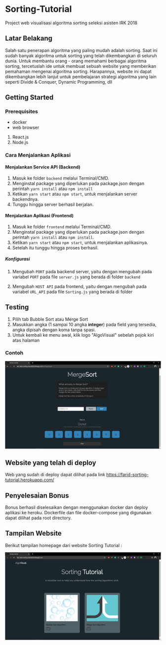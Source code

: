 # Sorting-Tutorial
Project web visualisasi algoritma sorting seleksi asisten IRK 2018

## Latar Belakang
Salah satu penerapan algoritma yang paling mudah adalah sorting. Saat ini sudah banyak algoritma untuk sorting yang telah dikembangkan di seluruh dunia. Untuk membantu orang - orang memahami berbagai algoritma sorting, tercetuslah ide untuk membuat sebuah website yang memberikan pemahaman mengenai algoritma sorting. Harapannya, website ini dapat dikembangkan lebih lanjut untuk pembelajaran strategi algoritma yang lain seperti Divide & Conquer, Dynamic Programming, dll

## Getting Started
### Prerequisites
* docker
* web browser
1. React.js
2. Node.js

### Cara Menjalankan Aplikasi

#### Menjalankan Service API (Backend)

1. Masuk ke folder `backend` melalui Terminal/CMD.
2. Menginstal package yang diperlukan pada package.json dengan perintah `yarn install` atau `npm install`
3. Ketikan `yarn start` atau `npm start`, untuk menjalankan server backendnya.
4. Tunggu hingga server berhasil berjalan.

#### Menjalankan Aplikasi (Frontend)

1. Masuk ke folder `frontend` melalui Terminal/CMD.
2. Menginstal package yang diperlukan pada package.json dengan perintah `yarn install` atau `npm install`.
3. Ketikan `yarn start` atau `npm start`, untuk menjalankan aplikasinya.
4. Setelah itu tunggu hingga proses berhasil.

##### Konfigurasi

1. Mengubah `PORT` pada backend server, yaitu dengan mengubah pada variabel `PORT` pada file `server.js` yang berada di folder `backend`

2. Mengubah `HOST API` pada frontend, yaitu dengan mengubah pada variabel `URL_API` pada file `Sorting.js` yang berada di folder

## Testing
1. Pilih tab Bubble Sort atau Merge Sort
2. Masukkan angka (1 sampai 10 angka **integer**) pada field yang tersedia, angka dipisah dengan koma tanpa spasi.
3. Untuk kembali ke menu awal, klik logo "AlgoVisual" sebelah pojok kiri atas halaman
### Contoh
<img src = "ss2.png">


## Website yang telah di deploy
Web yang sudah di deploy dapat dilihat pada link
https://farid-sorting-tutorial.herokuapp.com/

## Penyelesaian Bonus
Bonus berhasil diselesaikan dengan menggunakan docker dan deploy aplikasi ke heroku.
Dockerfile dan file docker-compose yang digunakan dapat dilihat pada root directory.

## Tampilan Website
Berikut tampilan homepage dari website Sorting Tutorial :


<img src = "ss.png">
